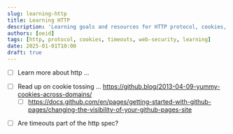 ```yaml
---
slug: learning-http
title: Learning HTTP
description: 'Learning goals and resources for HTTP protocol, cookies, timeouts, and web security concepts.'
authors: [oeid]
tags: [http, protocol, cookies, timeouts, web-security, learning]
date: 2025-01-01T10:00
draft: true
---
```


- [ ] Learn more about http ...

* [ ] Read up on cookie tossing ... https://github.blog/2013-04-09-yummy-cookies-across-domains/
	* [ ] https://docs.github.com/en/pages/getting-started-with-github-pages/changing-the-visibility-of-your-github-pages-site

- [ ] Are timeouts part of the http spec?